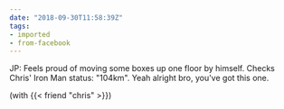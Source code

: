 ```yaml
---
date: "2018-09-30T11:58:39Z"
tags:
- imported
- from-facebook
---
```

JP: Feels proud of moving some boxes up one floor by himself. Checks Chris' Iron Man status: "104km". Yeah alright bro, you've got this one.

(with {{< friend "chris" >}})
